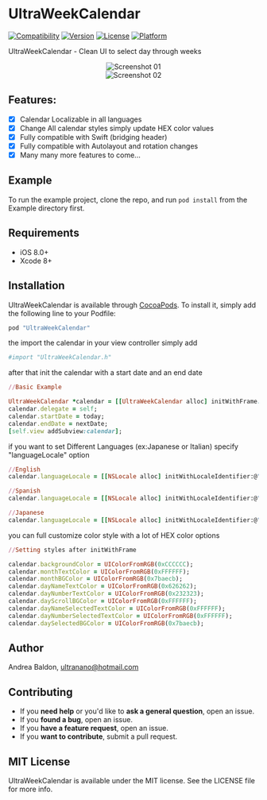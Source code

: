 # UltraWeekCalendar

[![Compatibility](https://img.shields.io/badge/Swift-compatible-brightgreen.svg)]()
[![Version](https://img.shields.io/cocoapods/v/UltraWeekCalendar.svg?style=flat)](http://cocoapods.org/pods/UltraWeekCalendar)
[![License](https://img.shields.io/cocoapods/l/UltraWeekCalendar.svg?style=flat)](http://cocoapods.org/pods/UltraWeekCalendar)
[![Platform](https://img.shields.io/cocoapods/p/UltraWeekCalendar.svg?style=flat)](http://cocoapods.org/pods/UltraWeekCalendar)

UltraWeekCalendar - Clean UI to select day through weeks

<p align="center">
<img src="http://www.ultranano.net/ultraweekcalendar/screenshots_1.png" alt="Screenshot 01"/>
<br>
<img src="http://www.ultranano.net/ultraweekcalendar/screenshots_2.png" alt="Screenshot 02"/>
</p>

## Features:
- [x] Calendar Localizable in all languages
- [x] Change All calendar styles simply update HEX color values
- [x] Fully compatible with Swift (bridging header)
- [x] Fully compatible with Autolayout and rotation changes
- [x] Many many more features to come...

## Example

To run the example project, clone the repo, and run `pod install` from the Example directory first.

## Requirements

- iOS 8.0+
- Xcode 8+

## Installation

UltraWeekCalendar is available through [CocoaPods](http://cocoapods.org). To install
it, simply add the following line to your Podfile:

```ruby
pod "UltraWeekCalendar"
```

the import the calendar in your view controller simply add

```ruby
#import "UltraWeekCalendar.h"
```

after that init the calendar with a start date and an end date

```ruby
//Basic Example

UltraWeekCalendar *calendar = [[UltraWeekCalendar alloc] initWithFrame:CGRectMake(0, 0, 320, 50)];
calendar.delegate = self;
calendar.startDate = today;
calendar.endDate = nextDate;
[self.view addSubview:calendar];
```

if you want to set Different Languages (ex:Japanese or Italian) specify "languageLocale" option

```ruby
//English
calendar.languageLocale = [[NSLocale alloc] initWithLocaleIdentifier:@"en_US"];

//Spanish
calendar.languageLocale = [[NSLocale alloc] initWithLocaleIdentifier:@"it_IT"];

//Japanese
calendar.languageLocale = [[NSLocale alloc] initWithLocaleIdentifier:@"jp_JP"];
```

you can full customize color style with a lot of HEX color options

```ruby
//Setting styles after initWithFrame

calendar.backgroundColor = UIColorFromRGB(0xCCCCCC);
calendar.monthTextColor = UIColorFromRGB(0xFFFFFF);
calendar.monthBGColor = UIColorFromRGB(0x7baecb);
calendar.dayNameTextColor = UIColorFromRGB(0x626262);
calendar.dayNumberTextColor = UIColorFromRGB(0x232323);
calendar.dayScrollBGColor = UIColorFromRGB(0xFFFFFF);
calendar.dayNameSelectedTextColor = UIColorFromRGB(0xFFFFFF);
calendar.dayNumberSelectedTextColor = UIColorFromRGB(0xFFFFFF);
calendar.daySelectedBGColor = UIColorFromRGB(0x7baecb);
```

## Author

Andrea Baldon, ultranano@hotmail.com

## Contributing

- If you **need help** or you'd like to **ask a general question**, open an issue.
- If you **found a bug**, open an issue.
- If you **have a feature request**, open an issue.
- If you **want to contribute**, submit a pull request.

## MIT License

UltraWeekCalendar is available under the MIT license. See the LICENSE file for more info.
